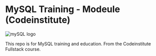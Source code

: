 # **MySQL Training - Modeule (Codeinstitute)** 

![mySQL logo](https://d1.awsstatic.com/asset-repository/products/amazon-rds/1024px-MySQL.ff87215b43fd7292af172e2a5d9b844217262571.png)


This repo is for MySQL training and education. 
From the Codeinstitute Fullstack course.
